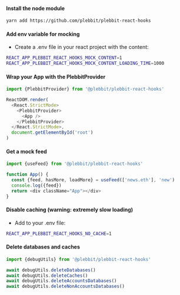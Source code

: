 #### Install the node module

```sh
yarn add https://github.com/plebbit/plebbit-react-hooks
```

#### Add env variable for mocking

- Create a .env file in your react project with the content:

```sh
REACT_APP_PLEBBIT_REACT_HOOKS_MOCK_CONTENT=1
REACT_APP_PLEBBIT_REACT_HOOKS_MOCK_CONTENT_LOADING_TIME=1000
```

#### Wrap your App with the PlebbitProvider

```js
import {PlebbitProvider} from '@plebbit/plebbit-react-hooks'

ReactDOM.render(
  <React.StrictMode>
    <PlebbitProvider>
      <App />
    </PlebbitProvider>
  </React.StrictMode>,
  document.getElementById('root')
)
```

#### Get a mock feed

```js
import {useFeed} from '@plebbit/plebbit-react-hooks'

function App() {
  const {feed, hasMore, loadMore} = useFeed(['news.eth'], 'new')
  console.log({feed})
  return <div className="App"></div>
}
```

#### Disable caching (warning: extremely slow loading)

- Add to your .env file:

```sh
REACT_APP_PLEBBIT_REACT_HOOKS_NO_CACHE=1
```

#### Delete databases and caches

```js
import {debugUtils} from '@plebbit/plebbit-react-hooks'

await debugUtils.deleteDatabases()
await debugUtils.deleteCaches()
await debugUtils.deleteAccountsDatabases()
await debugUtils.deleteNonAccountsDatabases()
```
